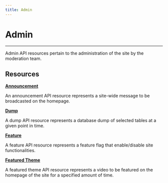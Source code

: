 ```yaml
---
title: Admin
---
```


# Admin

---

Admin API resources pertain to the administration of the site by the moderation team.

## Resources

**[Announcement](/admin/announcement/)**

An announcement API resource represents a site-wide message to be broadcasted on the homepage. 

**[Dump](/admin/dump/)**

A dump API resource represents a database dump of selected tables at a given point in time. 

**[Feature](/admin/feature/)**

A feature API resource represents a feature flag that enable/disable site functionalities. 

**[Featured Theme](/admin/featuredtheme/)**

A featured theme API resource represents a video to be featured on the homepage of the site for a specified amount of time.